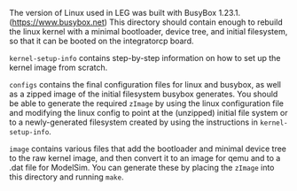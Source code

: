 The version of Linux used in LEG was built with BusyBox 1.23.1. (https://www.busybox.net)
This directory should contain enough to rebuild the linux kernel with a minimal bootloader, device tree, and initial filesystem, so that it can be booted on the integratorcp board.

`kernel-setup-info` contains step-by-step information on how to set up the kernel image from scratch.

`configs` contains the final configuration files for linux and busybox, as well as a zipped image of the initial filesystem busybox generates. You should be able to generate the required `zImage` by using the linux configuration file and modifying the linux config to point at the (unzipped) initial file system or to a newly-generated filesystem created by using the instructions in `kernel-setup-info`.

`image` contains various files that add the bootloader and minimal device tree to the raw kernel image, and then convert it to an image for qemu and to a .dat file for ModelSim. You can generate these by placing the `zImage` into this directory and running `make`.